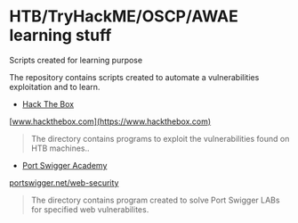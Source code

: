 # HTB/TryHackME/OSCP/AWAE learning stuff
Scripts created for learning purpose

The repository contains scripts created to automate a vulnerabilities exploitation and to learn.

- [Hack The Box](HTB/README.md)

[www.hackthebox.com](https://www.hackthebox.com)

> The directory contains programs to exploit the vulnerabilities found on HTB machines..

- [Port Swigger Academy](Port_Swigger_Academy/README.md)

[portswigger.net/web-security](https://portswigger.net/web-security)

> The directory contains program created to solve Port Swigger LABs for specified web vulnerabilites.
